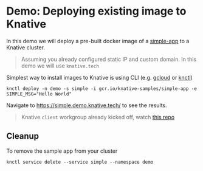 # Demo: Deploying existing image to Knative

In this demo we will deploy a pre-built docker image of a [simple-app](https://github.com/mchmarny/simple-app) to a Knative cluster.

> Assuming you already configured static IP and custom domain. In this demo we will use `knative.tech`

Simplest way to install images to Knative is using CLI (e.g. [gcloud](https://cloud.google.com/sdk/gcloud/) or [knctl](https://github.com/cppforlife/knctl))

```shell
knctl deploy -n demo -s simple -i gcr.io/knative-samples/simple-app -e SIMPLE_MSG="Hello World"
```

Navigate to https://simple.demo.knative.tech/ to see the results.

> Knative `client` workgroup already kicked off, watch [this repo](https://github.com/knative/client)

## Cleanup

To remove the sample app from your cluster

```shell
knctl service delete --service simple --namespace demo
```
